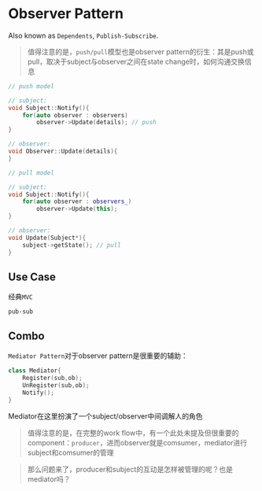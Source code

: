 # Observer Pattern

Also known as `Dependents`, `Publish-Subscribe`.

> 值得注意的是，`push/pull`模型也是observer pattern的衍生：其是push或pull，取决于subject与observer之间在state change时，如何沟通交换信息

```cpp push
// push model

// subject:
void Subject::Notify(){
    for(auto observer : observers)
        observer->Update(details); // push
}

// observer:
void Observer::Update(details){
}
```

```cpp pull
// pull model

// subject:
void Subject::Notify(){
    for(auto observer : observers_)
        observer->Update(this);
}

// observer:
void Update(Subject*){
    subject->getState(); // pull
}
```

## Use Case

经典`MVC`

`pub-sub`

## Combo 

`Mediator Pattern`对于observer pattern是很重要的辅助：

```cpp
class Mediator{
    Register(sub,ob);
    UnRegister(sub,ob);
    Notify();
}
```

Mediator在这里扮演了一个subject/observer中间调解人的角色

> 值得注意的是，在完整的work flow中，有一个此处未提及但很重要的component：`producer`，进而observer就是comsumer，mediator进行subject和comsumer的管理

> 那么问题来了，producer和subject的互动是怎样被管理的呢？也是mediator吗？

